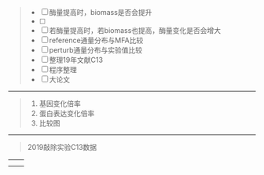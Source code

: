 > * [ ] 酶量提高时，biomass是否会提升
> * [ ] 
> * [ ] 若酶量提高时，若biomass也提高，酶量变化是否会增大
> * [ ] reference通量分布与MFA比较
> * [ ] perturb通量分布与实验值比较
> * [ ] 整理19年文献C13
> * [ ] 程序整理
> * [ ] 大论文

---

> 1. 基因变化倍率
> 2. 蛋白表达变化倍率
> 3. 比较图

---

> 2019敲除实验C13数据

|  |  |
| :--- | :--- |
|  |  |
|  |  |



